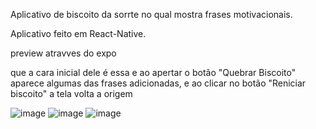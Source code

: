 Aplicativo de biscoito da sorrte no qual mostra frases motivacionais.

Aplicativo feito em React-Native. 

preview atravves do expo

que a cara inicial dele é essa e ao apertar o botão "Quebrar Biscoito" aparece algumas das frases adicionadas, e ao clicar no botão "Reniciar biscoito" a tela volta a origem



![image](https://github.com/guihp/biscoitodasorte/assets/119879832/caf0791a-9fd4-43df-9fce-714fb29efaf0)
![image](https://github.com/guihp/biscoitodasorte/assets/119879832/f68feda6-55db-4c9b-9000-9d2fa7a7aaf5)
![image](https://github.com/guihp/biscoitodasorte/assets/119879832/47913d81-4ab6-484b-aef7-78027783342e)


